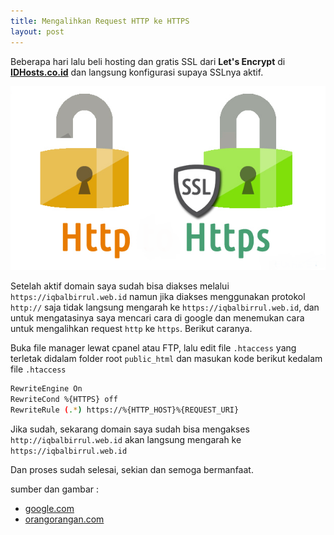 ```yaml
---
title: Mengalihkan Request HTTP ke HTTPS
layout: post
---
```


Beberapa hari lalu beli hosting dan gratis SSL dari **Let's Encrypt** di [**IDHosts.co.id**](http://idhosts.co.id) dan langsung konfigurasi supaya SSLnya aktif.

![HTTPS](/migrated/blog/img/https-img.png)

Setelah aktif domain saya sudah bisa diakses melalui `https://iqbalbirrul.web.id` namun jika diakses menggunakan protokol `http://` saja tidak langsung mengarah ke `https://iqbalbirrul.web.id`, dan untuk mengatasinya saya mencari cara di google dan menemukan cara untuk mengalihkan request `http` ke `https`. Berikut caranya.

Buka file manager lewat cpanel atau FTP, lalu edit file `.htaccess` yang terletak didalam folder root `public_html` dan masukan kode berikut kedalam file `.htaccess`

```bash
RewriteEngine On
RewriteCond %{HTTPS} off
RewriteRule (.*) https://%{HTTP_HOST}%{REQUEST_URI}
```

Jika sudah, sekarang domain saya sudah bisa mengakses  `http://iqbalbirrul.web.id` akan langsung mengarah ke `https://iqbalbirrul.web.id`

Dan proses sudah selesai, sekian dan semoga bermanfaat.

sumber dan gambar :
- [google.com](//google.com)
- [orangorangan.com](//orangorangan.com)
